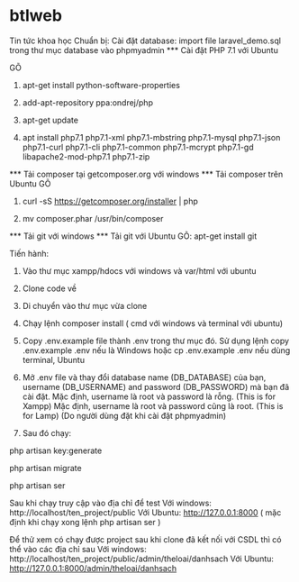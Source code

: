 # btlweb
Tin tức khoa học
Chuẩn bị:
Cài đặt database: import file laravel_demo.sql trong thư mục database vào phpmyadmin
*** Cài đặt PHP 7.1 với Ubuntu

 GÕ  
 
 1. apt-get install python-software-properties
 
 2. add-apt-repository ppa:ondrej/php
 
 3. apt-get update
 
 4. apt install php7.1 php7.1-xml php7.1-mbstring php7.1-mysql php7.1-json php7.1-curl php7.1-cli php7.1-common php7.1-mcrypt php7.1-gd libapache2-mod-php7.1 php7.1-zip
     
*** Tải composer tại getcomposer.org với windows
*** Tải composer trên Ubuntu
  GÕ  
  1. curl -sS https://getcomposer.org/installer | php
      
  2. mv composer.phar /usr/bin/composer
      
*** Tải git với windows
*** Tải git với Ubuntu
  GÕ: 
  apt-get install git
  
Tiến hành: 
1. Vào thư mục xampp/hdocs với windows và var/html với ubuntu
2. Clone code về 
3. Di chuyển vào thư mục vừa clone
3. Chạy lệnh composer install ( cmd với windows và terminal với ubuntu)
4. Copy .env.example file thành .env trong thư mục đó. 
Sử dụng lệnh copy .env.example .env nếu là Windows hoặc cp .env.example .env nếu dùng terminal, Ubuntu
5. Mở .env file và thay đổi database name (DB_DATABASE) của bạn, username (DB_USERNAME) and password (DB_PASSWORD) mà bạn đã cài đặt. 
Mặc định, username là root và password là rỗng. (This is for Xampp) 
Mặc định, username là root và password cũng là root. (This is for Lamp) (Do người dùng đặt khi cài đặt phpmyadmin)

6. Sau đó chạy:

php artisan key:generate

php artisan migrate

php artisan ser

Sau khi chạy truy cập vào địa chỉ để test
  Với windows: http://localhost/ten_project/public
  Với Ubuntu: http://127.0.0.1:8000 ( mặc định khi chạy xong lệnh php artisan ser )
 
Để thử xem có chạy được project sau khi clone đã kết nối với CSDL thì có thể vào các địa chỉ sau
  Với windows: http://localhost/ten_project/public/admin/theloai/danhsach
  Với Ubuntu: http://127.0.0.1:8000/admin/theloai/danhsach
